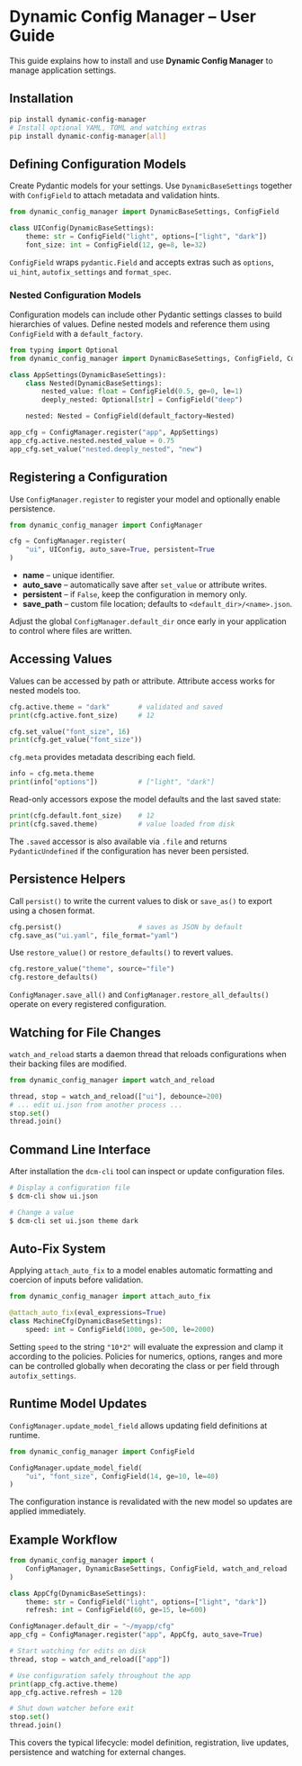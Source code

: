 # Dynamic Config Manager – User Guide

This guide explains how to install and use **Dynamic Config Manager** to manage application settings.

## Installation

```bash
pip install dynamic-config-manager
# Install optional YAML, TOML and watching extras
pip install dynamic-config-manager[all]
```

## Defining Configuration Models

Create Pydantic models for your settings. Use `DynamicBaseSettings` together with
`ConfigField` to attach metadata and validation hints.

```python
from dynamic_config_manager import DynamicBaseSettings, ConfigField

class UIConfig(DynamicBaseSettings):
    theme: str = ConfigField("light", options=["light", "dark"])
    font_size: int = ConfigField(12, ge=8, le=32)
```

`ConfigField` wraps `pydantic.Field` and accepts extras such as `options`,
`ui_hint`, `autofix_settings` and `format_spec`.

### Nested Configuration Models

Configuration models can include other Pydantic settings classes to build
hierarchies of values. Define nested models and reference them using
`ConfigField` with a `default_factory`.

```python
from typing import Optional
from dynamic_config_manager import DynamicBaseSettings, ConfigField, ConfigManager

class AppSettings(DynamicBaseSettings):
    class Nested(DynamicBaseSettings):
        nested_value: float = ConfigField(0.5, ge=0, le=1)
        deeply_nested: Optional[str] = ConfigField("deep")

    nested: Nested = ConfigField(default_factory=Nested)

app_cfg = ConfigManager.register("app", AppSettings)
app_cfg.active.nested.nested_value = 0.75
app_cfg.set_value("nested.deeply_nested", "new")
```

## Registering a Configuration

Use `ConfigManager.register` to register your model and optionally enable persistence.

```python
from dynamic_config_manager import ConfigManager

cfg = ConfigManager.register(
    "ui", UIConfig, auto_save=True, persistent=True
)
```

- **name** – unique identifier.
- **auto_save** – automatically save after `set_value` or attribute writes.
- **persistent** – if `False`, keep the configuration in memory only.
- **save_path** – custom file location; defaults to `<default_dir>/<name>.json`.

Adjust the global `ConfigManager.default_dir` once early in your application to control where files are written.

## Accessing Values

Values can be accessed by path or attribute. Attribute access works for nested models too.

```python
cfg.active.theme = "dark"       # validated and saved
print(cfg.active.font_size)     # 12

cfg.set_value("font_size", 16)
print(cfg.get_value("font_size"))
```

`cfg.meta` provides metadata describing each field.

```python
info = cfg.meta.theme
print(info["options"])          # ["light", "dark"]
```

Read-only accessors expose the model defaults and the last saved state:

```python
print(cfg.default.font_size)    # 12
print(cfg.saved.theme)          # value loaded from disk
```

The `.saved` accessor is also available via `.file` and returns
`PydanticUndefined` if the configuration has never been persisted.

## Persistence Helpers

Call `persist()` to write the current values to disk or `save_as()` to export using a chosen format.

```python
cfg.persist()                   # saves as JSON by default
cfg.save_as("ui.yaml", file_format="yaml")
```

Use `restore_value()` or `restore_defaults()` to revert values.

```python
cfg.restore_value("theme", source="file")
cfg.restore_defaults()
```

`ConfigManager.save_all()` and `ConfigManager.restore_all_defaults()` operate on every registered configuration.

## Watching for File Changes

`watch_and_reload` starts a daemon thread that reloads configurations when their backing files are modified.

```python
from dynamic_config_manager import watch_and_reload

thread, stop = watch_and_reload(["ui"], debounce=200)
# ... edit ui.json from another process ...
stop.set()
thread.join()
```

## Command Line Interface

After installation the `dcm-cli` tool can inspect or update configuration files.

```bash
# Display a configuration file
$ dcm-cli show ui.json

# Change a value
$ dcm-cli set ui.json theme dark
```

## Auto‑Fix System

Applying `attach_auto_fix` to a model enables automatic formatting and coercion of inputs before validation.

```python
from dynamic_config_manager import attach_auto_fix

@attach_auto_fix(eval_expressions=True)
class MachineCfg(DynamicBaseSettings):
    speed: int = ConfigField(1000, ge=500, le=2000)
```

Setting `speed` to the string `"10*2"` will evaluate the expression and clamp it
according to the policies. Policies for numerics, options, ranges and more can
be controlled globally when decorating the class or per field through
`autofix_settings`.

## Runtime Model Updates

`ConfigManager.update_model_field` allows updating field definitions at runtime.

```python
from dynamic_config_manager import ConfigField

ConfigManager.update_model_field(
    "ui", "font_size", ConfigField(14, ge=10, le=40)
)
```

The configuration instance is revalidated with the new model so updates are applied immediately.

## Example Workflow

```python
from dynamic_config_manager import (
    ConfigManager, DynamicBaseSettings, ConfigField, watch_and_reload
)

class AppCfg(DynamicBaseSettings):
    theme: str = ConfigField("light", options=["light", "dark"])
    refresh: int = ConfigField(60, ge=15, le=600)

ConfigManager.default_dir = "~/myapp/cfg"
app_cfg = ConfigManager.register("app", AppCfg, auto_save=True)

# Start watching for edits on disk
thread, stop = watch_and_reload(["app"])

# Use configuration safely throughout the app
print(app_cfg.active.theme)
app_cfg.active.refresh = 120

# Shut down watcher before exit
stop.set()
thread.join()
```

This covers the typical lifecycle: model definition, registration, live updates,
persistence and watching for external changes.
